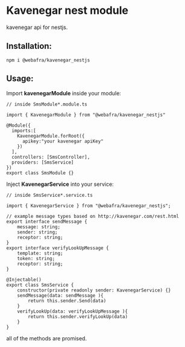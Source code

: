 # Kavenegar nest module

kavenegar api for nestjs.

## Installation:


``` npm i @webafra/kavenegar_nestjs ```

## Usage:

Import **kavenegarModule** inside your module:

```
// inside SmsModule*.module.ts

import { KavenegarModule } from "@webafra/kavenegar_nestjs"

@Module({
  imports:[
    KavenegarModule.forRoot({
      apikey:"your kavenegar apiKey"
    })
  ],
  controllers: [SmsController],
  providers: [SmsService]
})
export class SmsModule {}
```

Inject **KavenegarService** into your service: 


```
// inside SmsService*.service.ts

import { KavenegarService } from "@webafra/kavenegar_nestjs";

// example message types based on http://kavenegar.com/rest.html
export interface sendMessage {
    message: string;
    sender: string;
    receptor: string;
}
export interface verifyLookUpMessage {
    template: string;
    token: string;
    receptor: string;
}

@Injectable()
export class SmsService {
    constructor(private readonly sender: KavenegarService) {}
    sendMessage(data: sendMessage ){
        return this.sender.Send(data)
    }
    verifyLookUp(data: verifyLookUpMessage ){
        return this.sender.verifyLookUp(data)
    }
}
```


all of the methods are promised.
